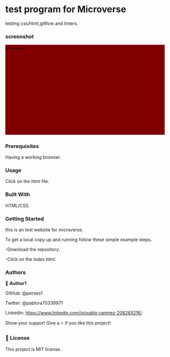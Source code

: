 # test program for Microverse
testing css/html,gitflow and linters.

### screenshot

![Alt text](app_screenshot.png)


### Prerequisites

Having a working browser.

### Usage

Click on the html file.

### Built With

HTML/CSS.

### Getting Started

this is an test website for microverse.

To get a local copy up and running follow these simple example steps.

-Download the repository.

-Click on the index.html.

### Authors

👤 **Author1**

GitHub: @perses1

Twitter: @pablora70339971

LinkedIn: https://www.linkedin.com/in/pablo-ramirez-208265216/

Show your support
Give a ⭐️ if you like this project!

### 📝 License
This project is MIT license.
